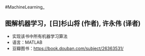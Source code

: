 #MachineLearning_

## 图解机器学习，[日]杉山将 (作者), 许永伟 (译者)
- 实现该书中所有机器学习算法
- 语言：MATLAB
- 豆瓣图书：https://book.douban.com/subject/26363531/
